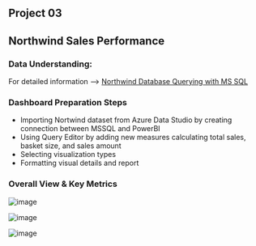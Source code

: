 ## Project 03 
## Northwind Sales Performance
### Data Understanding:
For detailed information --> [Northwind Database Querying with MS SQL](https://github.com/BedirK/SQL-Projects-Studies/tree/main/Data-Analytics-Bootcamp)
### Dashboard Preparation Steps
 - Importing Nortwind dataset from Azure Data Studio by creating connection between MSSQL and PowerBI
 - Using Query Editor by adding new measures calculating total sales, basket size, and sales amount
 - Selecting visualization types
 - Formatting visual details and report
### Overall View & Key Metrics 

![image](https://github.com/BedirK/PowerBI-Projects/assets/103532330/1388d45b-ecbe-4e2a-90f9-da1c706005fa)

![image](https://github.com/BedirK/PowerBI-Projects/assets/103532330/88fe08b3-ba2c-46a4-b412-c22c9882c84f)

![image](https://github.com/BedirK/PowerBI-Projects/assets/103532330/e10ed873-6078-46de-81f1-702a7dffe800)
